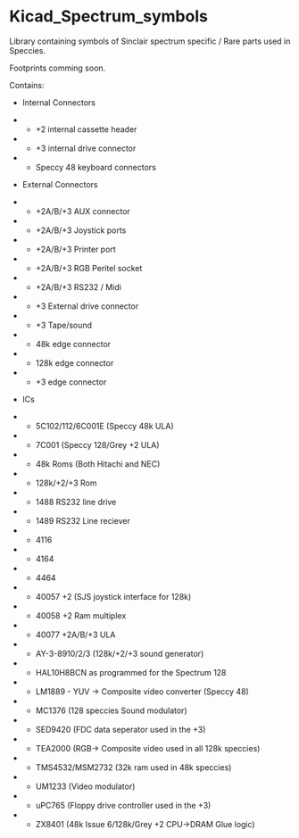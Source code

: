 # Kicad_Spectrum_symbols
Library containing symbols of Sinclair spectrum specific / Rare parts used in Speccies. 

Footprints comming soon.

Contains:
*  Internal Connectors
* - +2 internal cassette header
* - +3 internal drive connector
* - Speccy 48 keyboard connectors
    
*  External Connectors
* - +2A/B/+3 AUX connector
* - +2A/B/+3 Joystick ports
* - +2A/B/+3 Printer port
* - +2A/B/+3 RGB Peritel socket
* - +2A/B/+3 RS232 / Midi
* - +3 External drive connector
* - +3 Tape/sound
* - 48k edge connector
* - 128k edge connector
* - +3 edge connector

*  ICs
* - 5C102/112/6C001E  (Speccy 48k ULA)
* - 7C001             (Speccy 128/Grey +2 ULA)
* - 48k Roms (Both Hitachi and NEC)
* - 128k/+2/+3 Rom
* - 1488 RS232 line drive
* - 1489 RS232 Line reciever
* - 4116
* - 4164
* - 4464
* - 40057 +2 (SJS joystick interface for 128k)
* - 40058 +2 Ram multiplex
* - 40077 +2A/B/+3 ULA
* - AY-3-8910/2/3  (128k/+2/+3 sound generator)
* - HAL10H8BCN as programmed for the Spectrum 128
* - LM1889 - YUV -> Composite video converter (Speccy 48)
* - MC1376 (128 speccies Sound modulator)
* - SED9420 (FDC data seperator used in the +3)
* - TEA2000 (RGB-> Composite video used in all 128k speccies)
* - TMS4532/MSM2732  (32k ram used in 48k speccies)
* - UM1233 (Video modulator)
* - uPC765 (Floppy drive controller used in the +3)
* - ZX8401 (48k Issue 6/128k/Grey +2 CPU->DRAM Glue logic)
